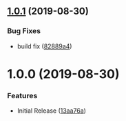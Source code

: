 ## [1.0.1](https://github.com/JasonMatthewsDev/fjsutils/compare/v1.0.0...v1.0.1) (2019-08-30)


### Bug Fixes

* build fix ([82889a4](https://github.com/JasonMatthewsDev/fjsutils/commit/82889a4))

# 1.0.0 (2019-08-30)


### Features

* Initial Release ([13aa76a](https://github.com/JasonMatthewsDev/fjsutils/commit/13aa76a))
